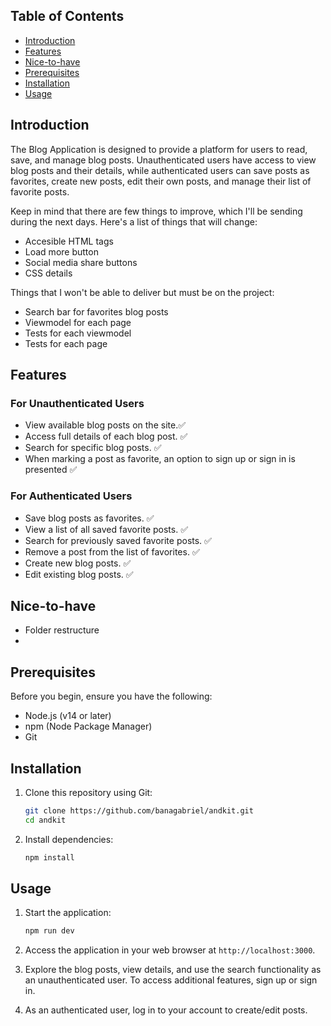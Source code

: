 ## Table of Contents

- [Introduction](#introduction)
- [Features](#features)
- [Nice-to-have](#nice-to-have)
- [Prerequisites](#prerequisites)
- [Installation](#installation)
- [Usage](#usage)

## Introduction

The Blog Application is designed to provide a platform for users to read, save, and manage blog posts. Unauthenticated users have access to view blog posts and their details, while authenticated users can save posts as favorites, create new posts, edit their own posts, and manage their list of favorite posts.

Keep in mind that there are few things to improve, which I'll be sending during the next
days. Here's a list of things that will change:
- Accesible HTML tags
- Load more button
- Social media share buttons
- CSS details

Things that I won't be able to deliver but must be on the project:
- Search bar for favorites blog posts
- Viewmodel for each page
- Tests for each viewmodel
- Tests for each page

## Features

### For Unauthenticated Users

- View available blog posts on the site.:white_check_mark:
- Access full details of each blog post. :white_check_mark:
- Search for specific blog posts. :white_check_mark:
- When marking a post as favorite, an option to sign up or sign in is presented :white_check_mark:

### For Authenticated Users

- Save blog posts as favorites. :white_check_mark:
- View a list of all saved favorite posts. :white_check_mark:
- Search for previously saved favorite posts. :white_check_mark:
- Remove a post from the list of favorites. :white_check_mark:
- Create new blog posts. :white_check_mark:
- Edit existing blog posts. :white_check_mark:

## Nice-to-have
- Folder restructure
-

## Prerequisites

Before you begin, ensure you have the following:

- Node.js (v14 or later)
- npm (Node Package Manager)
- Git


## Installation

1. Clone this repository using Git:

   ```bash
   git clone https://github.com/banagabriel/andkit.git
   cd andkit
   ```

2. Install dependencies:

   ```bash
   npm install
   ```

## Usage

1. Start the application:

   ```bash
   npm run dev
   ```

2. Access the application in your web browser at `http://localhost:3000`.

3. Explore the blog posts, view details, and use the search functionality as an unauthenticated user. To access additional features, sign up or sign in.

4. As an authenticated user, log in to your account to create/edit posts.
